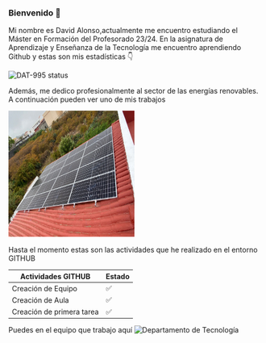 ### Bienvenido 👋


Mi nombre es David Alonso,actualmente me encuentro estudiando el Máster en Formación del Profesorado 23/24. En la asignatura de Aprendizaje y Enseñanza de la Tecnología me encuentro aprendiendo Github  y estas son mis estadísticas :point_down:


![DAT-995 status](https://github-readme-stats.vercel.app/api?username=DAT-995&show_icons=true&locale=en)

Además, me dedico profesionalmente al sector de las energías renovables. A continuación pueden ver uno de mis trabajos

<img src="https://github.com/DAT-995/DAT-995/blob/main/FV.jpg"  width="250" height="250"/>

Hasta el momento estas son las actividades que he realizado en el entorno GITHUB

|Actividades GITHUB| Estado|
|-------|-------  |
|Creación de Equipo     | :white_check_mark:    |
|Creación de Aula    | :white_check_mark:     |
|Creación de primera tarea    |:white_check_mark:|

Puedes en el equipo que trabajo aquí  ![Departamento de Tecnología](https://github.com/ULL-MFP-AET-2324/equipos-eq-david-joana)

